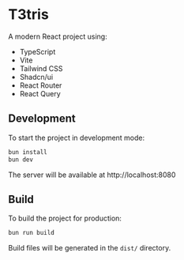 # T3tris

A modern React project using:

- TypeScript
- Vite
- Tailwind CSS
- Shadcn/ui
- React Router
- React Query

## Development

To start the project in development mode:

```bash
bun install
bun dev
```

The server will be available at http://localhost:8080

## Build

To build the project for production:

```bash
bun run build
```

Build files will be generated in the `dist/` directory.
